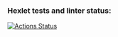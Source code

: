 ### Hexlet tests and linter status:
[![Actions Status](https://github.com/WitalijRapiejko0307/qa-engineer-project-84/actions/workflows/hexlet-check.yml/badge.svg)](https://github.com/WitalijRapiejko0307/qa-engineer-project-84/actions)